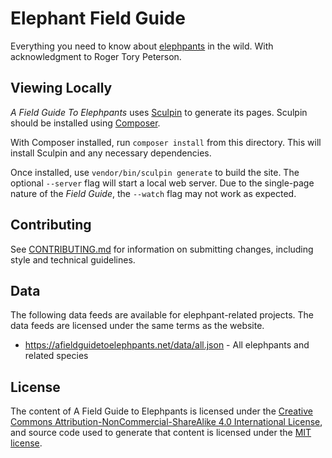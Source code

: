 # Elephant Field Guide

Everything you need to know about [elephpants](http://php.net/elephpant.php)
in the wild. With acknowledgment to Roger Tory Peterson.

## Viewing Locally

_A Field Guide To Elephpants_ uses [Sculpin](https://sculpin.io/) to generate
its pages. Sculpin should be installed using [Composer](https://getcomposer.org/).

With Composer installed, run `composer install` from this directory. This will
install Sculpin and any necessary dependencies.

Once installed, use `vendor/bin/sculpin generate` to build the site. The
optional `--server` flag will start a local web server. Due to the single-page
nature of the _Field Guide_, the `--watch` flag may not work as expected.

## Contributing

See [CONTRIBUTING.md](CONTRIBUTING.md) for information on submitting changes,
including style and technical guidelines.

## Data

The following data feeds are available for elephpant-related projects. The data
feeds are licensed under the same terms as the website.

* <https://afieldguidetoelephpants.net/data/all.json> - All elephpants and related species

## License

The content of A Field Guide to Elephpants is licensed under the [Creative
Commons Attribution-NonCommercial-ShareAlike 4.0 International License](http://creativecommons.org/licenses/by-nc-sa/4.0/),
and source code used to generate that content is licensed under the [MIT license](LICENSE).
